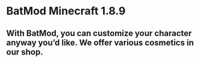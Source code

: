 # BatMod Minecraft 1.8.9
## With BatMod, you can customize your character anyway you’d like. We offer various cosmetics in our shop.
